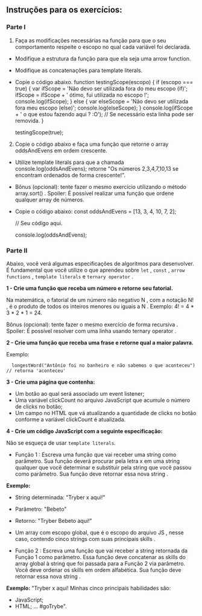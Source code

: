 ## Instruções para os exercícios:

### Parte I
1. Faça as modificações necessárias na função para que o seu comportamento respeite o escopo no qual cada variável foi declarada.

 - Modifique a estrutura da função para que ela seja uma arrow function.

 - Modifique as concatenações para template literals.

 - Copie o código abaixo.
      function testingScope(escopo) {
        if (escopo === true) {
          var ifScope = 'Não devo ser utilizada fora do meu escopo (if)';
          ifScope = ifScope + ' ótimo, fui utilizada no escopo !';
          console.log(ifScope);
        } else {
          var elseScope = 'Não devo ser utilizada fora meu escopo (else)';
          console.log(elseScope);
        }
        console.log(ifScope + ' o que estou fazendo aqui ? :O'); // Se necessário esta linha pode ser removida.
      }

      testingScope(true);

2. Copie o código abaixo e faça uma função que retorne o array oddsAndEvens em ordem crescente.

 - Utilize template literals para que a chamada console.log(oddsAndEvens); retorne "Os números 2,3,4,7,10,13 se encontram ordenados de forma crescente!".

 - Bônus (opcional): tente fazer o mesmo exercício utilizando o método array.sort() . Spoiler: É possível realizar uma função que ordene qualquer array de números.

 - Copie o código abaixo:
      const oddsAndEvens = [13, 3, 4, 10, 7, 2];

      // Seu código aqui.

      console.log(oddsAndEvens);


### Parte II

Abaixo, você verá algumas especificações de algoritmos para desenvolver. É fundamental que você utilize o que aprendeu sobre `let` , `const` , `arrow functions` , `template literals` e `ternary operator` .

**1 - Crie uma função que receba um número e retorne seu fatorial.**

Na matemática, o fatorial de um número não negativo N , com a notação N! , é o produto de todos os inteiros menores ou iguais a N . Exemplo: 4! = 4 * 3 * 2 * 1 = 24.

Bônus (opcional): tente fazer o mesmo exercício de forma recursiva . Spoiler: É possível resolver com uma linha usando ternary operator .

**2 - Crie uma função que receba uma frase e retorne qual a maior palavra.**

Exemplo:

      longestWord("Antônio foi no banheiro e não sabemos o que aconteceu") // retorna 'aconteceu'

**3 - Crie uma página que contenha:**

 - Um botão ao qual será associado um event listener;
 - Uma variável clickCount no arquivo JavaScript que acumule o número de clicks no botão;
 - Um campo no HTML que vá atualizando a quantidade de clicks no botão conforme a variável clickCount é atualizada.

**4 - Crie um código JavaScript com a seguinte especificação:**

Não se esqueça de usar `template literals`.

 - Função 1 : Escreva uma função que vai receber uma string como parâmetro. Sua função deverá procurar pela letra x em uma string qualquer que você determinar e substituir pela string que você passou como parâmetro. Sua função deve retornar essa nova string .

**Exemplo:**
  - String determinada: "Tryber x aqui!"
  - Parâmetro: "Bebeto"
  - Retorno: "Tryber Bebeto aqui!"

 - Um array com escopo global, que é o escopo do arquivo JS , nesse caso, contendo cinco strings com suas principais skills .

 - Função 2 : Escreva uma função que vai receber a string retornada da Função 1 como parâmetro. Essa função deve concatenar as skills do array global à string que foi passada para a Função 2 via parâmetro. Você deve ordenar os skills em ordem alfabética. Sua função deve retornar essa nova string .

**Exemplo:** "Tryber x aqui! Minhas cinco principais habilidades são:
  - JavaScript;
  - HTML; ... #goTrybe".
